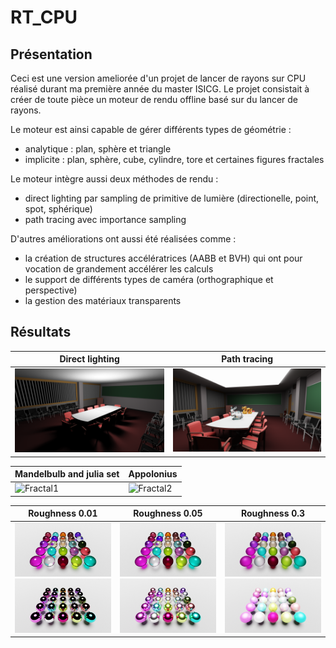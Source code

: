 # RT_CPU

## Présentation

Ceci est une version ameliorée d'un projet de lancer de rayons sur CPU réalisé durant ma première année du master ISICG. Le projet consistait à créer de toute pièce un moteur de rendu offline basé sur du lancer de rayons.

Le moteur est ainsi capable de gérer différents types de géométrie :
- analytique : plan, sphère et triangle
- implicite : plan, sphère, cube, cylindre, tore et certaines figures fractales

Le moteur intègre aussi deux méthodes de rendu : 
- direct lighting par sampling de primitive de lumière (directionelle, point, spot, sphérique)
- path tracing avec importance sampling

D'autres améliorations ont aussi été réalisées comme : 
- la création de structures accélératrices (AABB et BVH) qui ont pour vocation de grandement accélérer les calculs
- le support de différents types de caméra (orthographique et perspective)
- la gestion des matériaux transparents 

## Résultats


| Direct lighting | Path tracing  |
| - | - |
| ![Direct](results/conferenceDirect.png) | ![Indirect](results/conferenceIndirect.png) |

| Mandelbulb and julia set | Appolonius |
| - | - |
| ![Fractal1](results/fractal.png) | ![Fractal2](results/appolonius.png) |

| Roughness 0.01 | Roughness 0.05 | Roughness 0.3 |
| - | - | - |
| ![Transmit0](results/transmit0.png) ![Metalic0](results/metalic0.png) | ![Transmit1](results/transmit1.png) ![Metalic1](results/metalic1.png) | ![Transmit2](results/transmit2.png) ![Metalic2](results/metalic2.png) |
